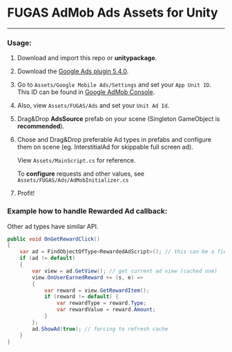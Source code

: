 # FUGAS AdMob Ads Assets for Unity

------

### Usage:

1. Download and import this repo or **unitypackage**.

2. Download the [Google Ads plugin 5.4.0](https://github.com/googleads/googleads-mobile-unity/releases/tag/v5.4.0).

3. Go to `Assets/Google Mobile Ads/Settings` and set your `App Unit ID`. This ID can be found in [Google AdMob Console](https://admob.google.com/home/).

4. Also, view `Assets/FUGAS/Ads` and set your `Unit Ad Id`.

5. Drag&Drop **AdsSource** prefab on your scene (Singleton GameObject is **recommended**).

6. Chose and Drag&Drop preferable Ad types in prefabs and configure them on scene (eg. InterstitialAd for skippable full screen ad).

   View `Assets/MainScript.cs` for reference.

   To **configure** requests and other values, see `Assets/FUGAS/Ads/AdMobInitializer.cs`

7. Profit!

### Example how to handle Rewarded Ad callback:

Other ad types have similar API.

```csharp
public void OnGetRewardClick()
{
    var ad = FindObjectOfType<RewardedAdScript>(); // this can be a field
    if (ad != default)
    {
        var view = ad.GetView(); // get current ad view (cached one)
        view.OnUserEarnedReward += (s, e) =>
        {
            var reward = view.GetRewardItem();
            if (reward != default) {
            	var rewardType = reward.Type;
            	var rewardValue = reward.Amount;
            }
        };
        ad.ShowAd(true); // forcing to refresh cache
    }
}
```


